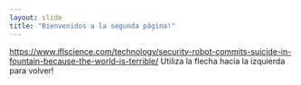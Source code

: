 ```yaml
---
layout: slide
title: "Bienvenidos a la segunda página!"
---
```

https://www.iflscience.com/technology/security-robot-commits-suicide-in-fountain-because-the-world-is-terrible/
Utiliza la flecha hacia la izquierda para volver!
